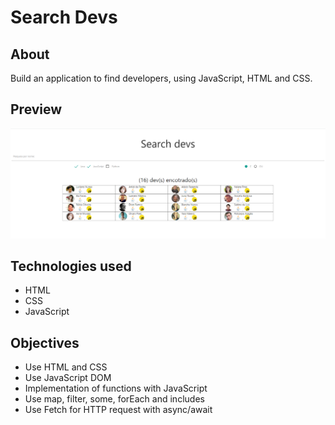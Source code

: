 # Search Devs

## About
Build an application to find developers, using JavaScript, HTML and CSS.

## Preview

![Imagem Super Calculadora](https://github.com/RaphaelHNL/search-devs/blob/master/img/find-dev.PNG)

## Technologies used
* HTML
* CSS
* JavaScript


## Objectives
* Use HTML and CSS
* Use JavaScript DOM
* Implementation of functions with JavaScript
* Use map, filter, some, forEach and includes
* Use Fetch for HTTP request with async/await

